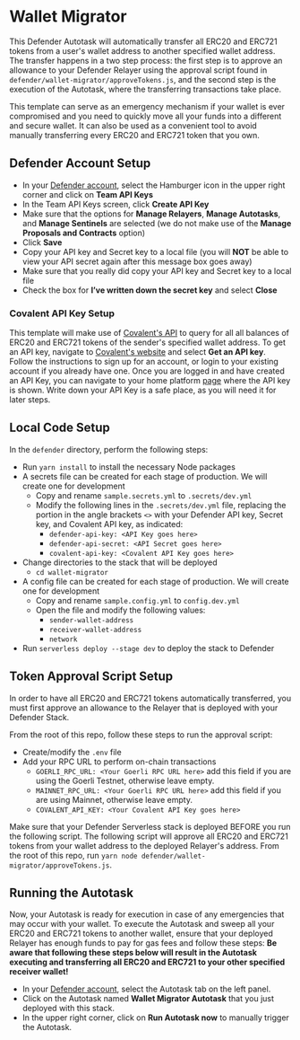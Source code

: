# Wallet Migrator

This Defender Autotask will automatically transfer all ERC20 and ERC721 tokens from a user's wallet address to another specified wallet address. The transfer happens in a two step 
process: the first step is to approve an allowance to your Defender Relayer using the approval script found in `defender/wallet-migrator/approveTokens.js`, and the second step is 
the execution of the Autotask, where the transferring transactions take place.

This template can serve as an emergency mechanism if your wallet is ever compromised and you need to quickly move all your funds into a different and secure wallet. It can also be used 
as a convenient tool to avoid manually transferring every ERC20 and ERC721 token that you own.

## Defender Account Setup

- In your [Defender account](https://defender.openzeppelin.com/), select the Hamburger icon in the upper right corner and click on **Team API Keys**
- In the Team API Keys screen, click **Create API Key**
- Make sure that the options for **Manage Relayers**, **Manage Autotasks**, and **Manage Sentinels** are selected (we do not make use of the **Manage Proposals and Contracts** option)
- Click **Save**
- Copy your API key and Secret key to a local file (you will **NOT** be able to view your API secret again after this message box goes away)
- Make sure that you really did copy your API key and Secret key to a local file
- Check the box for **I’ve written down the secret key** and select **Close**

### Covalent API Key Setup

This template will make use of [Covalent's API](https://www.covalenthq.com/docs/api/balances/get-token-balances-for-address/) to query for all 
all balances of ERC20 and ERC721 tokens of the sender's specified wallet address. To get an API key, navigate to [Covalent's website](https://www.covalenthq.com/)
and select **Get an API key**. Follow the instructions to sign up for an account, or login to your existing account if you already have one. 
Once you are logged in and have created an API Key, you can navigate to your home platform [page](https://www.covalenthq.com/platform/#/) where the API key is shown. 
Write down your API Key is a safe place, as you will need it for later steps.

## Local Code Setup

In the `defender` directory, perform the following steps:

- Run `yarn install` to install the necessary Node packages
- A secrets file can be created for each stage of production. We will create one for development
  - Copy and rename `sample.secrets.yml` to `.secrets/dev.yml`
  - Modify the following lines in the `.secrets/dev.yml` file, replacing the portion in the angle brackets `<>` with your Defender API key, Secret key, and Covalent API key, as indicated:
    - `defender-api-key: <API Key goes here>`
    - `defender-api-secret: <API Secret goes here>`
    - `covalent-api-key: <Covalent API Key goes here>`
- Change directories to the stack that will be deployed
  - `cd wallet-migrator`
- A config file can be created for each stage of production. We will create one for development
  - Copy and rename `sample.config.yml` to `config.dev.yml`
  - Open the file and modify the following values:
    - `sender-wallet-address` 
    - `receiver-wallet-address`
    - `network`
- Run `serverless deploy --stage dev` to deploy the stack to Defender

## Token Approval Script Setup

In order to have all ERC20 and ERC721 tokens automatically transferred, you must first approve an allowance to the Relayer that is deployed with your Defender Stack.

From the root of this repo, follow these steps to run the approval script:

- Create/modify the `.env` file
- Add your RPC URL to perform on-chain transactions
  - `GOERLI_RPC_URL: <Your Goerli RPC URL here>` add this field if you are using the Goerli Testnet, otherwise leave empty.
  - `MAINNET_RPC_URL: <Your Goerli RPC URL here>` add this field if you are using Mainnet, otherwise leave empty.
  - `COVALENT_API_KEY: <Your Covalent API Key goes here>`

Make sure that your Defender Serverless stack is deployed BEFORE you run the following script. The following script will approve all ERC20 and ERC721 tokens 
from your wallet address to the deployed Relayer's address. From the root of this repo, run 
`yarn node defender/wallet-migrator/approveTokens.js`.

## Running the Autotask

Now, your Autotask is ready for execution in case of any emergencies that may occur with your wallet. To execute the Autotask and sweep all your ERC20 and ERC721 tokens 
to another wallet, ensure that your deployed Relayer has enough funds to pay for gas fees and follow these steps: 
**Be aware that following these steps below will result in the Autotask executing and transferring all ERC20 and ERC721 to your other specified receiver wallet!**

- In your [Defender account](https://defender.openzeppelin.com/), select the Autotask tab on the left panel.
- Click on the Autotask named **Wallet Migrator Autotask** that you just deployed with this stack.
- In the upper right corner, click on **Run Autotask now** to manually trigger the Autotask.